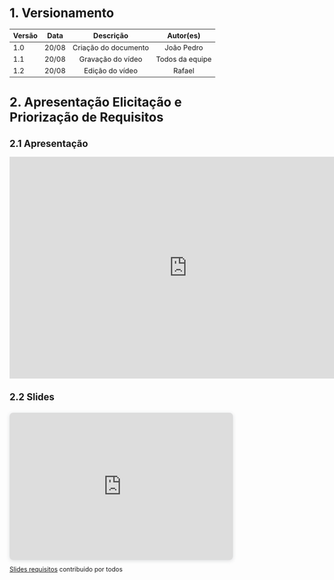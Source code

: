 # 1. Versionamento
|Versão|Data|Descrição|Autor(es)|
|------|----|---------|---------|
|1.0|20/08|<center>Criação do documento</center>|<center>João Pedro</center>|
|1.1|20/08|<center>Gravação do vídeo</center>|<center>Todos da equipe</center>|
|1.2|20/08|<center>Edição do vídeo</center>|<center>Rafael</center>|

# 2. Apresentação Elicitação e Priorização de Requisitos 

## 2.1 Apresentação
<div align="center">
    <iframe width="800" height="500" src="https://www.youtube.com/embed/ouUyIkMfMAc" title="YouTube video player" frameborder="0" allow="accelerometer; autoplay; clipboard-write; encrypted-media; gyroscope; picture-in-picture" allowfullscreen></iframe>
</div>

## 2.2 Slides
<div style="position: relative; width: 100%; height: 0; padding-top: 56.2500%;
 padding-bottom: 48px; box-shadow: 0 2px 8px 0 rgba(63,69,81,0.16); margin-top: 1.6em; margin-bottom: 0.9em; overflow: hidden;
 border-radius: 8px; will-change: transform;">
  <iframe loading="lazy" style="position: absolute; width: 100%; height: 100%; top: 0; left: 0; border: none; padding: 0;margin: 0;"
    src="https:&#x2F;&#x2F;www.canva.com&#x2F;design&#x2F;DAEnpw7-RCY&#x2F;view?embed">
  </iframe>
</div>
<a href="https:&#x2F;&#x2F;www.canva.com&#x2F;design&#x2F;DAEnpw7-RCY&#x2F;view?utm_content=DAEnpw7-RCY&amp;utm_campaign=designshare&amp;utm_medium=embeds&amp;utm_source=link" target="_blank" rel="noopener">Slides requisitos</a> contribuido por todos 
